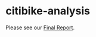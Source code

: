 # citibike-analysis

Please see our [Final Report](https://github.com/jdegrootlutzner/citibike-analysis/blob/master/final-write-up.pdf).



